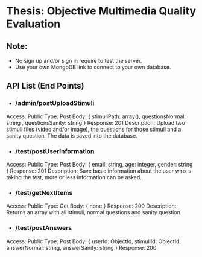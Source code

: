 # Thesis: Objective Multimedia Quality Evaluation

## Note: 
* No sign up and/or sign in require to test the server.
* Use your own MongoDB link to connect to your own database.

## API List (End Points)
* ### /admin/postUploadStimuli
Access: Public
Type: Post
Body: { 
    stimuliPath: array(), 
    questionsNormal: string , 
    questionsSanity: string 
}
Response: 201
Description: Upload two stimuli files (video and/or image), the questions for those stimuli and a sanity question. The data is saved into the database.

* ### /test/postUserInformation
Access: Public
Type: Post
Body: {
    email: string,
    age: integer,
    gender: string
}
Response: 201
Description: Save basic information about the user who is taking the test, more or less information can be asked.

* ### /test/getNextItems
Access: Public
Type: Get
Body: { none }
Response: 200
Description: Returns an array with all stimuli, normal questions and sanity question.

* ### /test/postAnswers
Access: Public
Type: Post
Body: {
    userId: ObjectId,
    stimuliId: ObjectId,
    answerNormal: string,
    answerSanity: string
}
Response: 200
